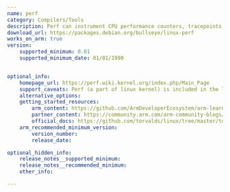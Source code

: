 ```yaml
---
name: perf 
category: Compilers/Tools
description: Perf can instrument CPU performance counters, tracepoints, kprobes, and uprobes (dynamic tracing).
download_url: https://packages.debian.org/bullseye/linux-perf 
works_on_arm: true
version:
    supported_minimum: 0.01
    supported_minimum_date: 01/01/1990  


optional_info:
    homepage_url: https://perf.wiki.kernel.org/index.php/Main_Page
    support_caveats: Perf (a part of linux kernel) is included in the linux-tools package (availble via apt), and the perf version depends on your linux kernel version (uname -r). For Ubuntu AWS instance with jammy distros, kernel version is 6.2.0-1017-aws, hence the perf version installed is 6.2.16.
    alternative_options:
    getting_started_resources:
        arm_content: https://github.com/ArmDeveloperEcosystem/arm-learning-paths/blob/main/content/install-guides/perf.md
        partner_content: https://community.arm.com/arm-community-blogs/b/architectures-and-processors-blog/posts/p1-perf-pmu-feature-armv8-cpus
        official_docs: https://github.com/torvalds/linux/tree/master/tools/perf
    arm_recommended_minimum_version:
        version_number: 
        release_date:

optional_hidden_info:
    release_notes__supported_minimum: 
    release_notes__recommended_minimum:
    other_info: 

---
```

